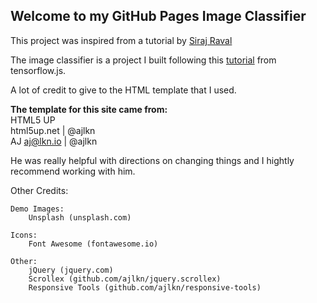 ## Welcome to my GitHub Pages Image Classifier

This project was inspired from a tutorial by [Siraj Raval](https://www.youtube.com/channel/UCWN3xxRkmTPmbKwht9FuE5A)

The image classifier is a project I built following this [tutorial](https://www.tensorflow.org/js/tutorials/transfer/image_classification) from tensorflow.js.  

 A lot of credit to give to the HTML template that I used.

**The template for this site came from:**   
HTML5 UP  
html5up.net | @ajlkn  
AJ
aj@lkn.io | @ajlkn

He was really helpful with directions on changing things and I hightly recommend working with him.


Other Credits:

	Demo Images:
		Unsplash (unsplash.com)

	Icons:
		Font Awesome (fontawesome.io)

	Other:
		jQuery (jquery.com)
		Scrollex (github.com/ajlkn/jquery.scrollex)
		Responsive Tools (github.com/ajlkn/responsive-tools)

